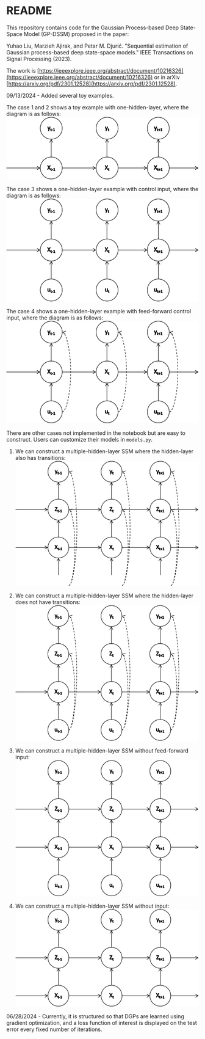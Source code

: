 # README

This repository contains code for the Gaussian Process-based Deep State-Space Model (GP-DSSM) proposed in the paper:

Yuhao Liu, Marzieh Ajirak, and Petar M. Djurić. "Sequential estimation of Gaussian process-based deep state-space models." IEEE Transactions on Signal Processing (2023).

The work is [https://ieeexplore.ieee.org/abstract/document/10216326](https://ieeexplore.ieee.org/abstract/document/10216326) or in arXiv [https://arxiv.org/pdf/2301.12528](https://arxiv.org/pdf/2301.12528).

09/13/2024 - Added several toy examples.

The case 1 and 2 shows a toy example with one-hidden-layer, where the diagram is as follows:
![](https://github.com/yuhaoliu94/GP-DSSM/blob/main/notebook/README/case1_2.png?raw=true)

The case 3 shows a one-hidden-layer example with control input, where the diagram is as follows:
![](https://github.com/yuhaoliu94/GP-DSSM/blob/main/notebook/README/case3.png?raw=true)

The case 4 shows a one-hidden-layer example with feed-forward control input, where the diagram is as follows:
![](https://github.com/yuhaoliu94/GP-DSSM/blob/main/notebook/README/case4.png?raw=true)

There are other cases not implemented in the notebook but are easy to construct. Users can customize their models in `models.py`.

1. We can construct a multiple-hidden-layer SSM where the hidden-layer also has transitions:
![](https://github.com/yuhaoliu94/GP-DSSM/blob/main/notebook/README/case5.png?raw=true)

2. We can construct a multiple-hidden-layer SSM where the hidden-layer does not have transitions:
![](https://github.com/yuhaoliu94/GP-DSSM/blob/main/notebook/README/case6.png?raw=true)

3. We can construct a multiple-hidden-layer SSM without feed-forward input:
![](https://github.com/yuhaoliu94/GP-DSSM/blob/main/notebook/README/case7.png?raw=true)

4. We can construct a multiple-hidden-layer SSM without input:
![](https://github.com/yuhaoliu94/GP-DSSM/blob/main/notebook/README/case8.png?raw=true)

06/28/2024 - Currently, it is structured so that DGPs are learned using gradient optimization, and a loss function of interest is displayed on the test error every fixed number of iterations.